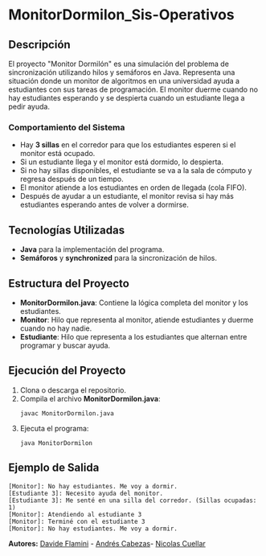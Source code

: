 # MonitorDormilon_Sis-Operativos

## Descripción
El proyecto "Monitor Dormilón" es una simulación del problema de sincronización utilizando hilos y semáforos en Java. Representa una situación donde un monitor de algoritmos en una universidad ayuda a estudiantes con sus tareas de programación. El monitor duerme cuando no hay estudiantes esperando y se despierta cuando un estudiante llega a pedir ayuda.

### Comportamiento del Sistema
- Hay **3 sillas** en el corredor para que los estudiantes esperen si el monitor está ocupado.
- Si un estudiante llega y el monitor está dormido, lo despierta.
- Si no hay sillas disponibles, el estudiante se va a la sala de cómputo y regresa después de un tiempo.
- El monitor atiende a los estudiantes en orden de llegada (cola FIFO).
- Después de ayudar a un estudiante, el monitor revisa si hay más estudiantes esperando antes de volver a dormirse.

## Tecnologías Utilizadas
- **Java** para la implementación del programa.
- **Semáforos** y **synchronized** para la sincronización de hilos.

## Estructura del Proyecto
- **MonitorDormilon.java**: Contiene la lógica completa del monitor y los estudiantes.
- **Monitor**: Hilo que representa al monitor, atiende estudiantes y duerme cuando no hay nadie.
- **Estudiante**: Hilo que representa a los estudiantes que alternan entre programar y buscar ayuda.

## Ejecución del Proyecto
1. Clona o descarga el repositorio.
2. Compila el archivo **MonitorDormilon.java**:
   ```
   javac MonitorDormilon.java
   ```
3. Ejecuta el programa:
   ```
   java MonitorDormilon
   ```

## Ejemplo de Salida
```
[Monitor]: No hay estudiantes. Me voy a dormir.
[Estudiante 3]: Necesito ayuda del monitor.
[Estudiante 3]: Me senté en una silla del corredor. (Sillas ocupadas: 1)
[Monitor]: Atendiendo al estudiante 3
[Monitor]: Terminé con el estudiante 3
[Monitor]: No hay estudiantes. Me voy a dormir.
```

**Autores:** [Davide Flamini](https://github.com/davidone007) - [Andrés Cabezas](https://github.com/andrescabezas26)-
[Nicolas Cuellar](https://github.com/Nicolas-CM)  

